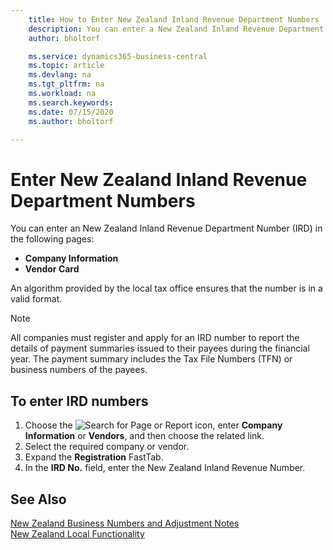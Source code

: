 ```yaml
---
    title: How to Enter New Zealand Inland Revenue Department Numbers
    description: You can enter a New Zealand Inland Revenue Department Number (IRD) in certain pages.
    author: bholtorf

    ms.service: dynamics365-business-central
    ms.topic: article
    ms.devlang: na
    ms.tgt_pltfrm: na
    ms.workload: na
    ms.search.keywords:
    ms.date: 07/15/2020
    ms.author: bholtorf

---
```

# Enter New Zealand Inland Revenue Department Numbers

You can enter an New Zealand Inland Revenue Department Number (IRD) in the following pages:  

- **Company Information**  
- **Vendor Card**  

An algorithm provided by the local tax office ensures that the number is in a valid format.  

> [!NOTE]
> All companies must register and apply for an IRD number to report the details of payment summaries issued to their payees during the financial year. The payment summary includes the Tax File Numbers (TFN) or business numbers of the payees.

## To enter IRD numbers

1. Choose the ![Search for Page or Report](../../media/ui-search/search_small.png "Search for Page or Report icon") icon, enter **Company Information** or **Vendors**, and then choose the related link.  
2. Select the required company or vendor.  
3. Expand the **Registration** FastTab.  
4. In the **IRD No.** field, enter the New Zealand Inland Revenue Number.  

## See Also

[New Zealand Business Numbers and Adjustment Notes](new-zealand-business-numbers-and-adjustment-notes.md)  
[New Zealand Local Functionality](new-zealand-local-functionality.md)  
